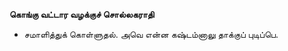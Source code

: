 **கொங்கு வட்டார வழக்குச் சொல்லகராதி**
- சமாளித்துக் கொள்ளுதல். அவெ என்ன கஷ்டம்னாலு தாக்குப் புடிப்பெ.

